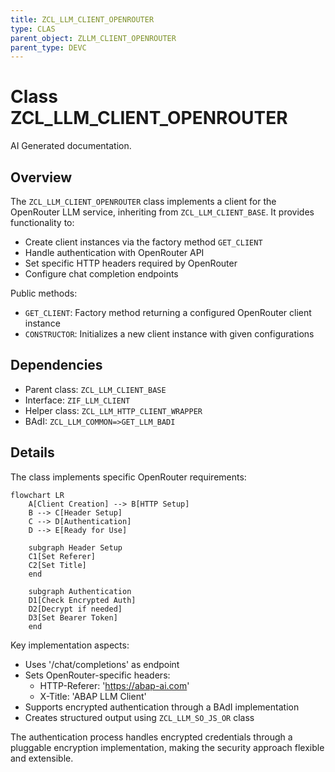 ```yaml
---
title: ZCL_LLM_CLIENT_OPENROUTER
type: CLAS
parent_object: ZLLM_CLIENT_OPENROUTER
parent_type: DEVC
---
```


# Class ZCL_LLM_CLIENT_OPENROUTER

AI Generated documentation.

## Overview

The `ZCL_LLM_CLIENT_OPENROUTER` class implements a client for the OpenRouter LLM service, inheriting from `ZCL_LLM_CLIENT_BASE`. It provides functionality to:

- Create client instances via the factory method `GET_CLIENT`
- Handle authentication with OpenRouter API
- Set specific HTTP headers required by OpenRouter
- Configure chat completion endpoints

Public methods:

- `GET_CLIENT`: Factory method returning a configured OpenRouter client instance
- `CONSTRUCTOR`: Initializes a new client instance with given configurations

## Dependencies

- Parent class: `ZCL_LLM_CLIENT_BASE`
- Interface: `ZIF_LLM_CLIENT`
- Helper class: `ZCL_LLM_HTTP_CLIENT_WRAPPER`
- BAdI: `ZCL_LLM_COMMON=>GET_LLM_BADI`

## Details

The class implements specific OpenRouter requirements:

```mermaid
flowchart LR
    A[Client Creation] --> B[HTTP Setup]
    B --> C[Header Setup]
    C --> D[Authentication]
    D --> E[Ready for Use]
    
    subgraph Header Setup
    C1[Set Referer] 
    C2[Set Title]
    end
    
    subgraph Authentication
    D1[Check Encrypted Auth]
    D2[Decrypt if needed]
    D3[Set Bearer Token]
    end
```

Key implementation aspects:

- Uses '/chat/completions' as endpoint
- Sets OpenRouter-specific headers:
  - HTTP-Referer: '<https://abap-ai.com>'
  - X-Title: 'ABAP LLM Client'
- Supports encrypted authentication through a BAdI implementation
- Creates structured output using `ZCL_LLM_SO_JS_OR` class

The authentication process handles encrypted credentials through a pluggable encryption implementation, making the security approach flexible and extensible.

